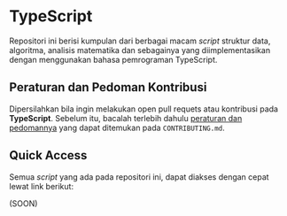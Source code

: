 # TypeScript

Repositori ini berisi kumpulan dari berbagai macam *script* struktur data, algoritma, analisis matematika dan sebagainya yang diimplementasikan dengan menggunakan bahasa pemrograman TypeScript.

## Peraturan dan Pedoman Kontribusi

Dipersilahkan bila ingin melakukan open pull requets atau kontribusi pada **TypeScript**. Sebelum itu, bacalah terlebih dahulu [peraturan dan pedomannya](CONTRIBUTING.md) yang dapat ditemukan pada ``CONTRIBUTING.md``.

## Quick Access

Semua *script* yang ada pada repositori ini, dapat diakses dengan cepat lewat link berikut:

(SOON)
